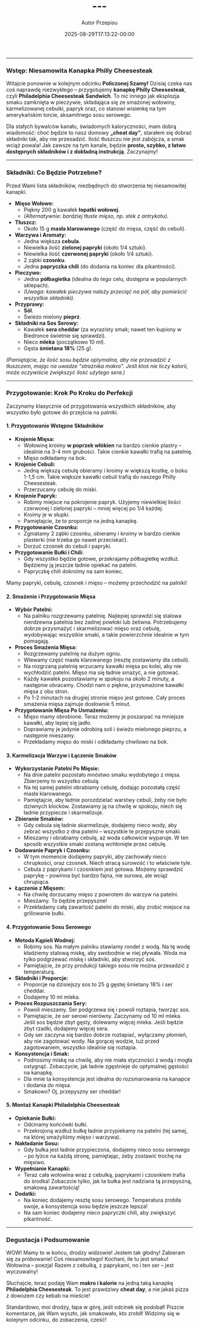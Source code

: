 ﻿---
draft: true
title: "---"
author: "Autor Przepisu"
recipe_image: images/recipe-headers/default.jpg
date: 2025-08-29T17:13:22-00:00
categories: ["do-kategoryzacji"]
tags: ["draft"]
tagline: "Przepis do sformatowania"
servings: 4
prep_time: 15
cook: true
cook_time: 30
calories: 300
protein: 20
fat: 10
carbohydrate: 25
---
---

### **Wstęp: Niesamowita Kanapka Philly Cheesesteak**

Witajcie ponownie w kolejnym odcinku **Policzonej Szamy!** Dzisiaj czeka nas coś naprawdę niezwykłego – przygotujemy **kanapkę Philly Cheesesteak**, czyli **Philadelphia Cheesesteak Sandwich**. To nic innego jak eksplozja smaku zamknięta w pieczywie, składająca się ze smażonej wołowiny, karmelizowanej cebulki, papryk oraz, co stanowi wisienkę na tym amerykańskim torcie, aksamitnego sosu serowego.

Dla stałych bywalców kanału, świadomych kaloryczności, mam dobrą wiadomość: choć będzie to nasz domowy **„cheat day”**, starałem się dobrać składniki tak, aby nie przesadzić. Ilość tłuszczu nie jest zabójcza, a smak wciąż powala! Jak zawsze na tym kanale, będzie **prosto, szybko, z łatwo dostępnych składników i z dokładną instrukcją**. Zaczynajmy!

---

### **Składniki: Co Będzie Potrzebne?**

Przed Wami lista składników, niezbędnych do stworzenia tej niesamowitej kanapki.

*   **Mięso Wołowe:**
    *   Piękny 200 g kawałek **łopatki wołowej**.
    *   *(Alternatywnie: bardziej tłuste mięso, np. stek z antrykotu).*
*   **Tłuszcz:**
    *   Około 15 g **masła klarowanego** (część do mięsa, część do cebuli).
*   **Warzywa i Aromaty:**
    *   Jedna większa **cebula**.
    *   Niewielka ilość **zielonej papryki** (około 1/4 sztuki).
    *   Niewielka ilość **czerwonej papryki** (około 1/4 sztuki).
    *   2 ząbki **czosnku**.
    *   Jedna **papryczka chili** (do dodania na koniec dla pikantności).
*   **Pieczywo:**
    *   Jedna **półbagietka** (idealna do tego celu, dostępna w popularnych sklepach).
    *   *(Uwaga: kawałek pieczywa należy przeciąć na pół, aby pomieścić wszystkie składniki).*
*   **Przyprawy:**
    *   **Sól**.
    *   Świeżo mielony **pieprz**.
*   **Składniki na Sos Serowy:**
    *   Kawałek **sera cheddar** (za wyrazisty smak; nawet ten kupiony w Biedronce świetnie się sprawdzi).
    *   Nieco **mleka** (początkowo 10 ml).
    *   Gęsta **śmietana 18%** (25 g).

*(Pamiętajcie, że ilość sosu będzie optymalna, aby nie przesadzić z tłuszczem, mając na uwadze "strażnika makro". Jeśli ktoś nie liczy kalorii, może oczywiście zwiększyć ilość użytego sera.)*

---

### **Przygotowanie: Krok Po Kroku do Perfekcji**

Zaczynamy klasycznie od przygotowania wszystkich składników, aby wszystko było gotowe do przejścia na palniki.

#### **1. Przygotowanie Wstępne Składników**

*   **Krojenie Mięsa:**
    *   Wołowinę kroimy **w poprzek włókien** na bardzo cienkie plastry – idealnie na 3-4 mm grubości. Takie cienkie kawałki trafią na patelnię.
    *   Mięso odkładamy na bok.
*   **Krojenie Cebuli:**
    *   Jedną większą cebulę obieramy i kroimy w większą kostkę, o boku 1-1,5 cm. Takie większe kawałki cebuli trafią do naszego Philly Cheesesteak.
    *   Przerzucamy cebulę do miski.
*   **Krojenie Papryk:**
    *   Robimy miejsce na pokrojenie papryk. Użyjemy niewielkiej ilości czerwonej i zielonej papryki – mniej więcej po 1/4 każdej.
    *   Kroimy je w słupki.
    *   Pamiętajcie, że to proporcje na jedną kanapkę.
*   **Przygotowanie Czosnku:**
    *   Zgniatamy 2 ząbki czosnku, obieramy i kroimy w bardzo cienkie plasterki (nie trzeba go nawet przeciskać).
    *   Dorzuć czosnek do cebuli i papryki.
*   **Przygotowanie Bułki i Chili:**
    *   Gdy wszystko będzie gotowe, przekrajamy półbagietkę wzdłuż. Będziemy ją jeszcze ładnie opiekać na patelni.
    *   Papryczkę chili dokroimy na sam koniec.

Mamy papryki, cebulę, czosnek i mięso – możemy przechodzić na palniki!

#### **2. Smażenie i Przygotowanie Mięsa**

*   **Wybór Patelni:**
    *   Na palniku rozgrzewamy patelnię. Najlepiej sprawdzi się stalowa nierdzewna patelnia bez żadnej powłoki lub żeliwna. Potrzebujemy dobrze przysmażyć i skarmelizować mięso oraz cebulę, wydobywając wszystkie smaki, a takie powierzchnie idealnie w tym pomagają.
*   **Proces Smażenia Mięsa:**
    *   Rozgrzewamy patelnię na dużym ogniu.
    *   Wlewamy część masła klarowanego (resztę zostawiamy dla cebuli).
    *   Na rozgrzaną patelnię wrzucamy kawałki mięsa po kolei, aby nie wychłodzić patelni. Mięso ma się ładnie smażyć, a nie gotować.
    *   Każdy kawałek pozostawiamy w spokoju na około 2 minuty, a następnie obracamy. Chodzi nam o piękne, przysmażone kawałki mięsa z obu stron.
    *   Po 1-2 minutach na drugiej stronie mięso jest gotowe. Cały proces smażenia mięsa zajmuje dosłownie 5 minut.
*   **Przygotowanie Mięsa Po Usmażeniu:**
    *   Mięso mamy obrobione. Teraz możemy je poszarpać na mniejsze kawałki, aby lepiej się jadło.
    *   Doprawiamy je jedynie odrobiną soli i świeżo mielonego pieprzu, a następnie mieszamy.
    *   Przekładamy mięso do miski i odkładamy chwilowo na bok.

#### **3. Karmelizacja Warzyw i Łączenie Smaków**

*   **Wykorzystanie Patelni Po Mięsie:**
    *   Na dnie patelni pozostało mnóstwo smaku wydobytego z mięsa. Zbierzemy to wszystko cebulą.
    *   Na tej samej patelni obrabiamy cebulę, dodając pozostałą część masła klarowanego.
    *   Pamiętajcie, aby ładnie porozdzielać warstwy cebuli, żeby nie było dziwnych klocków. Zostawiamy ją na chwilę w spokoju, niech się ładnie przypiecze i skarmelizuje.
*   **Zbieranie Smaków:**
    *   Gdy cebula się ładnie skarmelizuje, dodajemy nieco wody, aby zebrać wszystko z dna patelni – wszystkie te przepyszne smaki.
    *   Mieszamy i obrabiamy cebulę, aż woda całkowicie wyparuje. W ten sposób wszystkie smaki zostaną wchłonięte przez cebulę.
*   **Dodawanie Papryk i Czosnku:**
    *   W tym momencie dodajemy papryki, aby zachowały nieco chrupkości, oraz czosnek. Niech stracą surowość i to właściwie tyle.
    *   Cebula z paprykami i czosnkiem jest gotowa. Możemy sprawdzić paprykę – powinna być bardzo fajna, nie surowa, ale wciąż chrupiąca.
*   **Łączenie z Mięsem:**
    *   Na chwilę dorzucamy mięso z powrotem do warzyw na patelni.
    *   Mieszamy. To będzie przepyszne!
    *   Przekładamy całą zawartość patelni do miski, aby zrobić miejsce na grillowanie bułki.

#### **4. Przygotowanie Sosu Serowego**

*   **Metoda Kąpieli Wodnej:**
    *   Robimy sos. Na małym palniku stawiamy rondel z wodą. Na tę wodę kładziemy stalową miskę, aby swobodnie w niej pływała. Woda ma tylko podgrzewać miskę i składniki, aby stworzyć sos.
    *   Pamiętajcie, że przy produkcji takiego sosu nie można przesadzić z temperaturą.
*   **Składniki i Proporcje:**
    *   Proporcje na dzisiejszy sos to 25 g gęstej śmietany 18% i ser cheddar.
    *   Dodajemy 10 ml mleka.
*   **Proces Rozpuszczania Sery:**
    *   Powoli mieszamy. Ser podgrzewa się i powoli roztapia, tworząc sos.
    *   Pamiętajcie, że ser serowi nierówny. Zaczynamy od 10 ml mleka. Jeśli sos będzie zbyt gęsty, dolewamy więcej mleka. Jeśli będzie zbyt rzadki, dodajemy więcej sera.
    *   Gdy ser zaczyna się bardzo dobrze roztapiać, wyłączamy płomień, aby nie zagotować wody. Na gorącej wodzie, tuż przed zagotowaniem, wszystko idealnie się roztapia.
*   **Konsystencja i Smak:**
    *   Podnosimy miskę na chwilę, aby nie miała styczności z wodą i mogła ostygnąć. Zobaczycie, jak ładnie zgęstnieje do optymalnej gęstości na kanapkę.
    *   Dla mnie ta konsystencja jest idealna do rozsmarowania na kanapce i dodania do mięsa.
    *   Smakowo? Oj, przepyszny ser cheddar!

#### **5. Montaż Kanapki Philadelphia Cheesesteak**

*   **Opiekanie Bułki:**
    *   Odcinamy końcówki bułki.
    *   Przekrojoną wzdłuż bułkę ładnie przypiekamy na patelni (tej samej, na której smażyliśmy mięso i warzywa).
*   **Nakładanie Sosu:**
    *   Gdy bułka jest ładnie przypieczona, dodajemy nieco sosu serowego – po łyżce na każdą stronę, pamiętając, żeby zostawić trochę na mięsiwo.
*   **Wypełnianie Kanapki:**
    *   Teraz cała wołowina wraz z cebulką, paprykami i czosnkiem trafia do środka! Zobaczcie tylko, jak ta bułka jest nadziana tą przepyszną, smakową zawartością!
*   **Dodatki:**
    *   Na koniec dodajemy resztę sosu serowego. Temperatura zrobiła swoje, a konsystencja sosu będzie jeszcze lepsza!
    *   Na sam koniec dodajemy nieco papryczki chili, aby zwiększyć pikantność.

---

### **Degustacja i Podsumowanie**

WOW! Mamy to w końcu, drodzy widzowie! Jestem tak głodny! Zabieram się za próbowanie! Coś niesamowitego! Kochani, ile tu jest smaku! Wołowina – poezja! Razem z cebulką, z paprykami, no i ten ser – jest wyczuwalny!

Słuchajcie, teraz podaję Wam **makro i kalorie** na jedną taką kanapkę **Philadelphia Cheesesteak**. To jest prawdziwy **cheat day**, a nie jakaś pizza z dowozem czy kebab na mieście!

Standardowo, moi drodzy, łapa w górę, jeśli odcinek się podobał! Piszcie komentarze, jak Wam wyszło, jak smakowało, kto zrobił! Widzimy się w kolejnym odcinku, do zobaczenia, cześć!